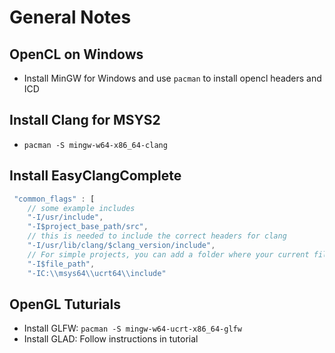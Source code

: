 # General Notes

## OpenCL on Windows

- Install MinGW for Windows and use `pacman` to install opencl headers and ICD

## Install Clang for MSYS2
- `pacman -S mingw-w64-x86_64-clang`

## Install EasyClangComplete

```javascript
 "common_flags" : [
    // some example includes
    "-I/usr/include",
    "-I$project_base_path/src",
    // this is needed to include the correct headers for clang
    "-I/usr/lib/clang/$clang_version/include",
    // For simple projects, you can add a folder where your current file is
    "-I$file_path",
    "-IC:\\msys64\\ucrt64\\include"
```

## OpenGL Tuturials

- Install GLFW: `pacman -S mingw-w64-ucrt-x86_64-glfw`
- Install GLAD: Follow instructions in tutorial